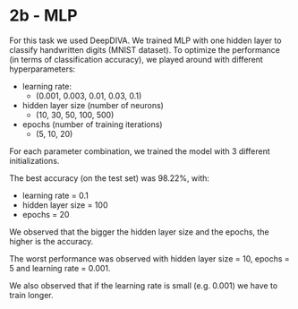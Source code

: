 # 2b - MLP

For this task we used DeepDIVA. We trained MLP with one hidden layer to classify handwritten digits (MNIST dataset).
To optimize the performance (in terms of classification accuracy), we played around with different hyperparameters:
* learning rate:
	* (0.001, 0.003, 0.01, 0.03, 0.1)
* hidden layer size (number of neurons) 
	* (10, 30, 50, 100, 500)
* epochs (number of training iterations) 
	* (5, 10, 20)
	
For each parameter combination, we trained the model with 3 different initializations. 

The best accuracy (on the test set) was 98.22%, with:
* learning rate = 0.1
* hidden layer size = 100
* epochs = 20

We observed that the bigger the hidden layer size and the epochs, the higher is the accuracy.

The worst performance was observed with hidden layer size = 10, epochs = 5 and learning rate = 0.001. 

We also observed that if the learning rate is small (e.g. 0.001) we have to train longer.  



